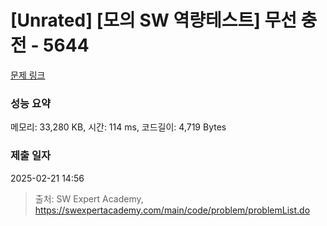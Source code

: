 # [Unrated] [모의 SW 역량테스트] 무선 충전 - 5644 

[문제 링크](https://swexpertacademy.com/main/code/problem/problemDetail.do?contestProbId=AWXRDL1aeugDFAUo) 

### 성능 요약

메모리: 33,280 KB, 시간: 114 ms, 코드길이: 4,719 Bytes

### 제출 일자

2025-02-21 14:56



> 출처: SW Expert Academy, https://swexpertacademy.com/main/code/problem/problemList.do